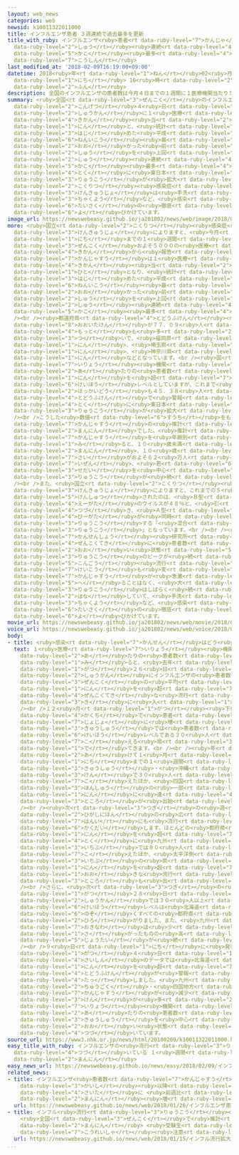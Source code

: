 ```yaml
---
layout: web_news
categories: web
newsid: k10011322011000
title: インフルエンザ患者 ３週連続で過去最多を更新
title_with_ruby: インフルエンザ<ruby>患者<rt data-ruby-level="7">かんじゃ</rt></ruby> ３<ruby>週<rt
  data-ruby-level="2">しゅう</rt></ruby><ruby>連続<rt data-ruby-level="4">れんぞく</rt></ruby>で<ruby>過去<rt
  data-ruby-level="5">かこ</rt></ruby><ruby>最多<rt data-ruby-level="4">さいた</rt></ruby>を<ruby>更新<rt
  data-ruby-level="7">こうしん</rt></ruby>
last_modified_at: '2018-02-09T16:19:00+09:00'
datetime: 2018<ruby>年<rt data-ruby-level="1">ねん</rt></ruby>02<ruby>月<rt data-ruby-level="1">がつ</rt></ruby>09<ruby>日<rt
  data-ruby-level="1">にち</rt></ruby> 16<ruby>時<rt data-ruby-level="2">じ</rt></ruby>19<ruby>分<rt
  data-ruby-level="2">ふん</rt></ruby>
description: 全国のインフルエンザの患者数は今月４日までの１週間に１医療機関当たり５４．３３人と、統計をとり始めた平成１１年以降最も多かった前の週を上回り、３週連続で過去最多となりました。特に東日本で流行が拡大していて、国立感染症研究所は手洗いやマスクの着用など、感染対策の徹底を呼びかけています。
summary: <ruby>全国<rt data-ruby-level="3">ぜんこく</rt></ruby>のインフルエンザの<ruby>患者数<rt data-ruby-level="7">かんじゃすう</rt></ruby>は<ruby>今月<rt
  data-ruby-level="2">こんげつ</rt></ruby>４<ruby>日<rt data-ruby-level="1">にち</rt></ruby>までの１<ruby>週間<rt
  data-ruby-level="2">しゅうかん</rt></ruby>に１<ruby>医療<rt data-ruby-level="7">いりょう</rt></ruby><ruby>機関<rt
  data-ruby-level="4">きかん</rt></ruby><ruby>当<rt data-ruby-level="2">あ</rt></ruby>たり５４．３３<ruby>人<rt
  data-ruby-level="1">にん</rt></ruby>と、<ruby>統計<rt data-ruby-level="5">とうけい</rt></ruby>をとり<ruby>始<rt
  data-ruby-level="3">はじ</rt></ruby>めた<ruby>平成<rt data-ruby-level="4">へいせい</rt></ruby>１１<ruby>年以降<rt
  data-ruby-level="6">ねんいこう</rt></ruby><ruby>最<rt data-ruby-level="4">もっと</rt></ruby>も<ruby>多<rt
  data-ruby-level="2">おお</rt></ruby>かった<ruby>前<rt data-ruby-level="2">まえ</rt></ruby>の<ruby>週<rt
  data-ruby-level="2">しゅう</rt></ruby>を<ruby>上回<rt data-ruby-level="2">うわまわ</rt></ruby>り、３<ruby>週<rt
  data-ruby-level="2">しゅう</rt></ruby><ruby>連続<rt data-ruby-level="4">れんぞく</rt></ruby>で<ruby>過去<rt
  data-ruby-level="5">かこ</rt></ruby><ruby>最多<rt data-ruby-level="4">さいた</rt></ruby>となりました。<ruby>特<rt
  data-ruby-level="4">とく</rt></ruby>に<ruby>東日本<rt data-ruby-level="2">ひがしにほん</rt></ruby>で<ruby>流行<rt
  data-ruby-level="3">りゅうこう</rt></ruby>が<ruby>拡大<rt data-ruby-level="6">かくだい</rt></ruby>していて、<ruby>国立<rt
  data-ruby-level="2">こくりつ</rt></ruby><ruby>感染症<rt data-ruby-level="7">かんせんしょう</rt></ruby><ruby>研究所<rt
  data-ruby-level="3">けんきゅうじょ</rt></ruby>は<ruby>手洗<rt data-ruby-level="6">てあら</rt></ruby>いやマスクの<ruby>着用<rt
  data-ruby-level="3">ちゃくよう</rt></ruby>など、<ruby>感染<rt data-ruby-level="7">かんせん</rt></ruby><ruby>対策<rt
  data-ruby-level="6">たいさく</rt></ruby>の<ruby>徹底<rt data-ruby-level="7">てってい</rt></ruby>を<ruby>呼<rt
  data-ruby-level="6">よ</rt></ruby>びかけています。
image_url: https://newswebeasy.github.io/ja201802/news/web/image/2018/02/09/K10011322011_1802090816_1802090817_01_02.jpg
more: <ruby>国立<rt data-ruby-level="2">こくりつ</rt></ruby><ruby>感染症<rt data-ruby-level="7">かんせんしょう</rt></ruby><ruby>研究所<rt
  data-ruby-level="3">けんきゅうじょ</rt></ruby>によりますと、<ruby>今月<rt data-ruby-level="2">こんげつ</rt></ruby>４<ruby>日<rt
  data-ruby-level="1">にち</rt></ruby>までの１<ruby>週間<rt data-ruby-level="2">しゅうかん</rt></ruby>に<ruby>全国<rt
  data-ruby-level="3">ぜんこく</rt></ruby>およそ５０００の<ruby>医療<rt data-ruby-level="7">いりょう</rt></ruby><ruby>機関<rt
  data-ruby-level="4">きかん</rt></ruby>から<ruby>報告<rt data-ruby-level="5">ほうこく</rt></ruby>されたインフルエンザの<ruby>患者数<rt
  data-ruby-level="7">かんじゃすう</rt></ruby>は１<ruby>医療<rt data-ruby-level="7">いりょう</rt></ruby><ruby>機関<rt
  data-ruby-level="4">きかん</rt></ruby><ruby>当<rt data-ruby-level="2">あ</rt></ruby>たり５４．３３<ruby>人<rt
  data-ruby-level="1">ひと</rt></ruby>となり、<ruby>統計<rt data-ruby-level="5">とうけい</rt></ruby>をとり<ruby>始<rt
  data-ruby-level="3">はじ</rt></ruby>めた<ruby>平成<rt data-ruby-level="4">へいせい</rt></ruby>１１<ruby>年以降<rt
  data-ruby-level="6">ねんいこう</rt></ruby><ruby>最<rt data-ruby-level="4">もっと</rt></ruby>も<ruby>多<rt
  data-ruby-level="2">おお</rt></ruby>かった<ruby>前<rt data-ruby-level="2">まえ</rt></ruby>の<ruby>週<rt
  data-ruby-level="2">しゅう</rt></ruby>を<ruby>上回<rt data-ruby-level="2">うわまわ</rt></ruby>り、３<ruby>週<rt
  data-ruby-level="2">しゅう</rt></ruby><ruby>連続<rt data-ruby-level="4">れんぞく</rt></ruby>で<ruby>過去<rt
  data-ruby-level="5">かこ</rt></ruby><ruby>最多<rt data-ruby-level="4">さいた</rt></ruby>となりました。<br
  /><br /><ruby>都道府県<rt data-ruby-level="4">とどうふけん</rt></ruby><ruby>別<rt data-ruby-level="4">べつ</rt></ruby>では、<ruby>大分県<rt
  data-ruby-level="8">おおいたけん</rt></ruby>が７７．０９<ruby>人<rt data-ruby-level="1">にん</rt></ruby>と<ruby>最<rt
  data-ruby-level="4">もっと</rt></ruby>も<ruby>多<rt data-ruby-level="2">おお</rt></ruby>く、<ruby>次<rt
  data-ruby-level="3">つ</rt></ruby>いで、<ruby>福岡県<rt data-ruby-level="7">ふくおかけん</rt></ruby>が６９．９６<ruby>人<rt
  data-ruby-level="1">にん</rt></ruby>、<ruby>埼玉県<rt data-ruby-level="7">さいたまけん</rt></ruby>が６８．２９<ruby>人<rt
  data-ruby-level="1">にん</rt></ruby>、<ruby>神奈川県<rt data-ruby-level="8">かながわけん</rt></ruby>が６６．３１<ruby>人<rt
  data-ruby-level="1">にん</rt></ruby>などとなっています。<br /><ruby>国<rt data-ruby-level="2">くに</rt></ruby>は１<ruby>医療<rt
  data-ruby-level="7">いりょう</rt></ruby><ruby>機関<rt data-ruby-level="4">きかん</rt></ruby><ruby>当<rt
  data-ruby-level="2">あ</rt></ruby>たりの<ruby>患者数<rt data-ruby-level="7">かんじゃすう</rt></ruby>が３０<ruby>人<rt
  data-ruby-level="1">にん</rt></ruby>を<ruby>超<rt data-ruby-level="7">こ</rt></ruby>えると<ruby>警報<rt
  data-ruby-level="6">けいほう</rt></ruby>レベルとしていますが、これまで<ruby>下回<rt data-ruby-level="2">したまわ</rt></ruby>っていた<ruby>北海道<rt
  data-ruby-level="2">ほっかいどう</rt></ruby>も４５．３８<ruby>人<rt data-ruby-level="1">にん</rt></ruby>と、すべての<ruby>都道府県<rt
  data-ruby-level="4">とどうふけん</rt></ruby>で<ruby>警報<rt data-ruby-level="6">けいほう</rt></ruby>レベルになり、<ruby>特<rt
  data-ruby-level="4">とく</rt></ruby>に<ruby>東日本<rt data-ruby-level="2">ひがしにほん</rt></ruby>で<ruby>流行<rt
  data-ruby-level="3">りゅうこう</rt></ruby>が<ruby>拡大<rt data-ruby-level="6">かくだい</rt></ruby>しています。<br
  /><br />こうした<ruby>数値<rt data-ruby-level="6">すうち</rt></ruby>をもとにした<ruby>全国<rt data-ruby-level="3">ぜんこく</rt></ruby>の<ruby>患者数<rt
  data-ruby-level="7">かんじゃすう</rt></ruby>の<ruby>推計<rt data-ruby-level="6">すいけい</rt></ruby>は、およそ２８２<ruby>万人<rt
  data-ruby-level="2">まんにん</rt></ruby>でした。<ruby>推計<rt data-ruby-level="6">すいけい</rt></ruby>の<ruby>患者数<rt
  data-ruby-level="7">かんじゃすう</rt></ruby>を<ruby>年齢別<rt data-ruby-level="7">ねんれいべつ</rt></ruby>に<ruby>見<rt
  data-ruby-level="1">み</rt></ruby>ると、１０<ruby>歳未満<rt data-ruby-level="7">さいみまん</rt></ruby>がおよそ９１<ruby>万人<rt
  data-ruby-level="2">まんにん</rt></ruby>、１０<ruby>歳<rt data-ruby-level="7">さい</rt></ruby>から１９<ruby>歳<rt
  data-ruby-level="7">さい</rt></ruby>がおよそ６２<ruby>万人<rt data-ruby-level="2">まんにん</rt></ruby>と、<ruby>依然<rt
  data-ruby-level="7">いぜん</rt></ruby>、<ruby>若<rt data-ruby-level="6">わか</rt></ruby>い<ruby>世代<rt
  data-ruby-level="3">せだい</rt></ruby>を<ruby>中心<rt data-ruby-level="2">ちゅうしん</rt></ruby>に<ruby>流行<rt
  data-ruby-level="3">りゅうこう</rt></ruby>が<ruby>続<rt data-ruby-level="4">つづ</rt></ruby>いています。<br
  /><br />また、<ruby>国立<rt data-ruby-level="2">こくりつ</rt></ruby><ruby>感染症<rt data-ruby-level="7">かんせんしょう</rt></ruby><ruby>研究所<rt
  data-ruby-level="3">けんきゅうじょ</rt></ruby>によりますと、これまでの５<ruby>週間<rt data-ruby-level="2">しゅうかん</rt></ruby>に<ruby>検出<rt
  data-ruby-level="5">けんしゅつ</rt></ruby>されたのは、<ruby>Ｂ型<rt data-ruby-level="4">びーがた</rt></ruby>のウイルスが５２％、<ruby>Ａ型<rt
  data-ruby-level="4">えーがた</rt></ruby>のウイルスが４８％と、<ruby>引<rt data-ruby-level="4">ひ</rt></ruby>き<ruby>続<rt
  data-ruby-level="4">つづ</rt></ruby>き、<ruby>Ａ型<rt data-ruby-level="4">えーがた</rt></ruby>と<ruby>Ｂ型<rt
  data-ruby-level="4">びーがた</rt></ruby>が<ruby>同時<rt data-ruby-level="2">どうじ</rt></ruby>に<ruby>流行<rt
  data-ruby-level="3">りゅうこう</rt></ruby>する「<ruby>混合<rt data-ruby-level="5">こんごう</rt></ruby><ruby>流行<rt
  data-ruby-level="3">りゅうこう</rt></ruby>」となっています。<br /><br /><ruby>国立<rt data-ruby-level="2">こくりつ</rt></ruby><ruby>感染症<rt
  data-ruby-level="7">かんせんしょう</rt></ruby><ruby>研究所<rt data-ruby-level="3">けんきゅうじょ</rt></ruby>では「<ruby>全国的<rt
  data-ruby-level="4">ぜんこくてき</rt></ruby>に<ruby>患者数<rt data-ruby-level="7">かんじゃすう</rt></ruby>が<ruby>多<rt
  data-ruby-level="2">おお</rt></ruby>い<ruby>状態<rt data-ruby-level="5">じょうたい</rt></ruby>で、<ruby>流行<rt
  data-ruby-level="3">りゅうこう</rt></ruby>のピークが<ruby>続<rt data-ruby-level="4">つづ</rt></ruby>いているとみられる。『<ruby>混合<rt
  data-ruby-level="5">こんごう</rt></ruby><ruby>流行<rt data-ruby-level="3">りゅうこう</rt></ruby>』の<ruby>傾向<rt
  data-ruby-level="7">けいこう</rt></ruby>も<ruby>変<rt data-ruby-level="4">か</rt></ruby>わらないので<ruby>患者数<rt
  data-ruby-level="7">かんじゃすう</rt></ruby>が<ruby>急激<rt data-ruby-level="6">きゅうげき</rt></ruby>に<ruby>減<rt
  data-ruby-level="5">へ</rt></ruby>ることはなく、<ruby>大<rt data-ruby-level="1">おお</rt></ruby>きな<ruby>流行<rt
  data-ruby-level="3">りゅうこう</rt></ruby>はしばらく<ruby>続<rt data-ruby-level="4">つづ</rt></ruby>くのではないか」と<ruby>話<rt
  data-ruby-level="2">はな</rt></ruby>していて、<ruby>手洗<rt data-ruby-level="6">てあら</rt></ruby>いやマスクの<ruby>着用<rt
  data-ruby-level="3">ちゃくよう</rt></ruby>など、<ruby>感染<rt data-ruby-level="7">かんせん</rt></ruby><ruby>対策<rt
  data-ruby-level="6">たいさく</rt></ruby>の<ruby>徹底<rt data-ruby-level="7">てってい</rt></ruby>を<ruby>呼<rt
  data-ruby-level="6">よ</rt></ruby>びかけています。
movie_url: https://newswebeasy.github.io/ja201802/news/web/movie/2018/02/09/k10011322011_201802091217_201802091220.mp4
voice_url: https://newswebeasy.github.io/ja201802/news/web/voice/2018/02/09/k10011322011_201802091217_201802091220.mp3
body:
- title: <ruby>感染<rt data-ruby-level="7">かんせん</rt></ruby>はどう<ruby>広<rt data-ruby-level="2">ひろ</rt></ruby>がった？
  text: １<ruby>医療<rt data-ruby-level="7">いりょう</rt></ruby><ruby>機関<rt data-ruby-level="4">きかん</rt></ruby><ruby>当<rt
    data-ruby-level="2">あ</rt></ruby>たりの<ruby>患者数<rt data-ruby-level="7">かんじゃすう</rt></ruby>を<ruby>見<rt
    data-ruby-level="1">み</rt></ruby>ると、<ruby>去年<rt data-ruby-level="3">きょねん</rt></ruby>１１<ruby>月<rt
    data-ruby-level="1">がつ</rt></ruby>２６<ruby>日<rt data-ruby-level="1">にち</rt></ruby>までの１<ruby>週間<rt
    data-ruby-level="2">しゅうかん</rt></ruby>にインフルエンザの<ruby>患者数<rt data-ruby-level="7">かんじゃすう</rt></ruby>の<ruby>全国<rt
    data-ruby-level="3">ぜんこく</rt></ruby>の<ruby>平均<rt data-ruby-level="5">へいきん</rt></ruby>が１<ruby>人<rt
    data-ruby-level="1">にん</rt></ruby>を<ruby>超<rt data-ruby-level="7">こ</rt></ruby>え、<ruby>全国的<rt
    data-ruby-level="4">ぜんこくてき</rt></ruby>な<ruby>流行<rt data-ruby-level="3">りゅうこう</rt></ruby><ruby>期<rt
    data-ruby-level="3">き</rt></ruby>に<ruby>入<rt data-ruby-level="1">はい</rt></ruby>りました。<br
    /><br />１２<ruby>月<rt data-ruby-level="1">がつ</rt></ruby><ruby>下旬<rt data-ruby-level="7">げじゅん</rt></ruby>になると<ruby>各地<rt
    data-ruby-level="4">かくち</rt></ruby>で<ruby>患者<rt data-ruby-level="7">かんじゃ</rt></ruby>が<ruby>徐々<rt
    data-ruby-level="7">じょじょ</rt></ruby>に<ruby>増<rt data-ruby-level="5">ふ</rt></ruby>え、<ruby>九州<rt
    data-ruby-level="3">きゅうしゅう</rt></ruby>では<ruby>患者数<rt data-ruby-level="7">かんじゃすう</rt></ruby>が<ruby>警報<rt
    data-ruby-level="6">けいほう</rt></ruby>レベルである３０<ruby>人<rt data-ruby-level="1">にん</rt></ruby>を<ruby>超<rt
    data-ruby-level="7">こ</rt></ruby>える<ruby>県<rt data-ruby-level="3">けん</rt></ruby>も<ruby>出<rt
    data-ruby-level="1">で</rt></ruby>てきます。<br /><br /><ruby>年<rt data-ruby-level="1">とし</rt></ruby>が<ruby>明<rt
    data-ruby-level="2">あ</rt></ruby>けて１<ruby>月<rt data-ruby-level="1">がつ</rt></ruby>１４<ruby>日<rt
    data-ruby-level="1">にち</rt></ruby>までの１<ruby>週間<rt data-ruby-level="2">しゅうかん</rt></ruby>に、<ruby>九州<rt
    data-ruby-level="3">きゅうしゅう</rt></ruby>・<ruby>沖縄<rt data-ruby-level="7">おきなわ</rt></ruby>のすべての<ruby>県<rt
    data-ruby-level="3">けん</rt></ruby>で３０<ruby>人<rt data-ruby-level="1">にん</rt></ruby>を<ruby>超<rt
    data-ruby-level="7">こ</rt></ruby>えたほか、<ruby>四国<rt data-ruby-level="2">しこく</rt></ruby>や<ruby>本州<rt
    data-ruby-level="3">ほんしゅう</rt></ruby>の<ruby>一部<rt data-ruby-level="3">いちぶ</rt></ruby>でも３０<ruby>人<rt
    data-ruby-level="1">にん</rt></ruby>に<ruby>達<rt data-ruby-level="4">たっ</rt></ruby>する<ruby>所<rt
    data-ruby-level="3">ところ</rt></ruby>が<ruby>出始<rt data-ruby-level="3">ではじ</rt></ruby>めます。<br
    /><br /><ruby>次<rt data-ruby-level="3">つぎ</rt></ruby>の<ruby>週<rt data-ruby-level="3">しゅう</rt></ruby>になると、<ruby>東日本<rt
    data-ruby-level="2">ひがしにほん</rt></ruby>の<ruby>広<rt data-ruby-level="2">ひろ</rt></ruby>い<ruby>範囲<rt
    data-ruby-level="7">はんい</rt></ruby>にも<ruby>流行<rt data-ruby-level="3">りゅうこう</rt></ruby>が<ruby>拡大<rt
    data-ruby-level="6">かくだい</rt></ruby>します。ほとんどの<ruby>都府県<rt data-ruby-level="4">とふけん</rt></ruby>で３０<ruby>人<rt
    data-ruby-level="1">にん</rt></ruby>を<ruby>超<rt data-ruby-level="7">こ</rt></ruby>え、<ruby>特<rt
    data-ruby-level="4">とく</rt></ruby>に<ruby>九州<rt data-ruby-level="3">きゅうしゅう</rt></ruby>の<ruby>一部<rt
    data-ruby-level="3">いちぶ</rt></ruby>では８０<ruby>人<rt data-ruby-level="1">にん</rt></ruby>を<ruby>超<rt
    data-ruby-level="7">こ</rt></ruby>えたほか、<ruby>太平洋側<rt data-ruby-level="4">たいへいようがわ</rt></ruby>の<ruby>一部<rt
    data-ruby-level="3">いちぶ</rt></ruby>の<ruby>県<rt data-ruby-level="3">けん</rt></ruby>では６０<ruby>人<rt
    data-ruby-level="1">にん</rt></ruby>を<ruby>超<rt data-ruby-level="7">こ</rt></ruby>える<ruby>大<rt
    data-ruby-level="1">おお</rt></ruby>きな<ruby>流行<rt data-ruby-level="3">りゅうこう</rt></ruby>になる<ruby>所<rt
    data-ruby-level="3">ところ</rt></ruby>も<ruby>出<rt data-ruby-level="1">で</rt></ruby>ました。<br
    /><br />さらに、<ruby>次<rt data-ruby-level="3">つぎ</rt></ruby>の<ruby>週<rt data-ruby-level="3">しゅう</rt></ruby>の１<ruby>月<rt
    data-ruby-level="1">がつ</rt></ruby>２８<ruby>日<rt data-ruby-level="1">にち</rt></ruby>までの１<ruby>週間<rt
    data-ruby-level="2">しゅうかん</rt></ruby>では３０<ruby>人以上<rt data-ruby-level="4">にんいじょう</rt></ruby>の<ruby>警報<rt
    data-ruby-level="6">けいほう</rt></ruby>レベルは<ruby>北海道<rt data-ruby-level="2">ほっかいどう</rt></ruby>を<ruby>除<rt
    data-ruby-level="6">のぞ</rt></ruby>くすべての<ruby>都府県<rt data-ruby-level="4">とふけん</rt></ruby>に<ruby>広<rt
    data-ruby-level="2">ひろ</rt></ruby>がりました。また、<ruby>九州<rt data-ruby-level="3">きゅうしゅう</rt></ruby>・<ruby>沖縄<rt
    data-ruby-level="7">おきなわ</rt></ruby>は<ruby>少<rt data-ruby-level="2">すこ</rt></ruby>し<ruby>下<rt
    data-ruby-level="1">さ</rt></ruby>がったものの<ruby>高<rt data-ruby-level="2">たか</rt></ruby>い<ruby>状態<rt
    data-ruby-level="5">じょうたい</rt></ruby>が<ruby>続<rt data-ruby-level="4">つづ</rt></ruby>きます。<br
    /><br />９<ruby>日<rt data-ruby-level="1">にち</rt></ruby>に<ruby>発表<rt data-ruby-level="3">はっぴょう</rt></ruby>された２<ruby>月<rt
    data-ruby-level="1">がつ</rt></ruby>４<ruby>日<rt data-ruby-level="1">にち</rt></ruby>までの<ruby>最新<rt
    data-ruby-level="4">さいしん</rt></ruby>のデータでは<ruby>北海道<rt data-ruby-level="2">ほっかいどう</rt></ruby>も３０<ruby>人<rt
    data-ruby-level="1">にん</rt></ruby>を<ruby>超<rt data-ruby-level="7">こ</rt></ruby>え、すべての<ruby>都道府県<rt
    data-ruby-level="4">とどうふけん</rt></ruby>が<ruby>警報<rt data-ruby-level="6">けいほう</rt></ruby>レベルに<ruby>達<rt
    data-ruby-level="4">たっ</rt></ruby>しました。<ruby>九州<rt data-ruby-level="3">きゅうしゅう</rt></ruby>や<ruby>中国<rt
    data-ruby-level="2">ちゅうごく</rt></ruby>・<ruby>四国地方<rt data-ruby-level="2">しこくちほう</rt></ruby>では<ruby>患者数<rt
    data-ruby-level="7">かんじゃすう</rt></ruby>が<ruby>減少<rt data-ruby-level="5">げんしょう</rt></ruby>した<ruby>県<rt
    data-ruby-level="3">けん</rt></ruby>が<ruby>多<rt data-ruby-level="2">おお</rt></ruby>くなっていますが、それでも１<ruby>医療<rt
    data-ruby-level="7">いりょう</rt></ruby><ruby>機関<rt data-ruby-level="4">きかん</rt></ruby><ruby>当<rt
    data-ruby-level="2">あ</rt></ruby>たりの<ruby>患者数<rt data-ruby-level="7">かんじゃすう</rt></ruby>は<ruby>九州<rt
    data-ruby-level="3">きゅうしゅう</rt></ruby>を<ruby>中心<rt data-ruby-level="2">ちゅうしん</rt></ruby>に<ruby>多<rt
    data-ruby-level="2">おお</rt></ruby>い<ruby>状態<rt data-ruby-level="5">じょうたい</rt></ruby>が<ruby>続<rt
    data-ruby-level="4">つづ</rt></ruby>いています。
source_url: https://www3.nhk.or.jp/news/html/20180209/k10011322011000.html
easy_title_with_ruby: インフルエンザの<ruby>流行<rt data-ruby-level="3">りゅうこう</rt></ruby>が<ruby>続<rt
  data-ruby-level="4">つづ</rt></ruby>いている １<ruby>週間<rt data-ruby-level="2">しゅうかん</rt></ruby>に２８２<ruby>万人<rt
  data-ruby-level="2">まんにん</rt></ruby>
easy_news_url: https://newswebeasy.github.io/news/easy/2018/02/09/インフルエンザの流行が続いている-1週間に282万人
related_news:
- title: インフルエンザ<ruby>患者数<rt data-ruby-level="7">かんじゃすう</rt></ruby> <ruby>統計<rt data-ruby-level="5">とうけい</rt></ruby><ruby>開始<rt
    data-ruby-level="3">かいし</rt></ruby><ruby>以降<rt data-ruby-level="6">いこう</rt></ruby><ruby>最多<rt
    data-ruby-level="4">さいた</rt></ruby>に <ruby>前週比<rt data-ruby-level="5">ぜんしゅうひ</rt></ruby>112<ruby>万人<rt
    data-ruby-level="2">まんにん</rt></ruby><ruby>増<rt data-ruby-level="5">ぞう</rt></ruby>
  url: https://newswebeasy.github.io/news/web/2018/01/26/インフルエンザ患者数-統計開始以降最多に-前週比112万人増
- title: インフル<ruby>流行<rt data-ruby-level="3">りゅうこう</rt></ruby><ruby>拡大<rt data-ruby-level="6">かくだい</rt></ruby>
    <ruby>全国<rt data-ruby-level="3">ぜんこく</rt></ruby>で<ruby>推計<rt data-ruby-level="6">すいけい</rt></ruby>124<ruby>万人<rt
    data-ruby-level="2">まんにん</rt></ruby> <ruby>受験生<rt data-ruby-level="4">じゅけんせい</rt></ruby>や<ruby>高齢者<rt
    data-ruby-level="7">こうれいしゃ</rt></ruby><ruby>注意<rt data-ruby-level="3">ちゅうい</rt></ruby>
  url: https://newswebeasy.github.io/news/web/2018/01/15/インフル流行拡大-全国で推計124万人-受験生や高齢者注意
...
```


